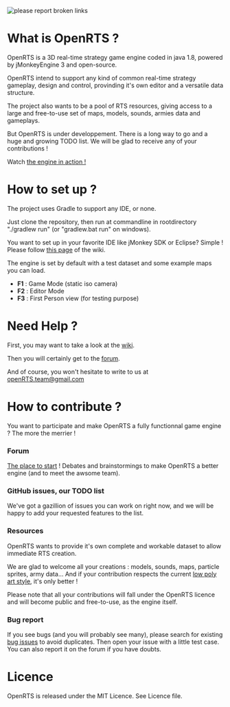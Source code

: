 ![please report broken links](http://s12.postimg.org/uvml3cmvx/code118.png)

# What is OpenRTS ?
OpenRTS is a 3D real-time strategy game engine coded in java 1.8, powered by jMonkeyEngine 3 and open-source.

OpenRTS intend to support any kind of common real-time strategy gameplay, design and control, provinding it's own editor and a versatile data structure.

The project also wants to be a pool of RTS resources, giving access to a large and free-to-use set of maps, models, sounds, armies data and gameplays.

But OpenRTS is under developpement. There is a long way to go and a huge and growing TODO list. We will be glad to receive any of your contributions !

Watch <a href="https://www.youtube.com/watch?v=XjYJWFQFIVE" target="_blank">the engine in action !</a>

# How to set up ?
The project uses Gradle to support any IDE, or none.

Just clone the repository, then run at commandline in rootdirectory "./gradlew run" (or "gradlew.bat run" on windows).

You want to set up in your favorite IDE like jMonkey SDK or Eclipse? Simple ! Please follow <a href="https://github.com/methusalah/OpenRTS/wiki/Set-up-the-project-with-your-favorite-IDE-(Eclipse,-Netbeans,-etc.)" target="_blank">this page</a> of the wiki.

The engine is set by default with a test dataset and some example maps you can load.

- **F1** : Game Mode (static iso camera)
- **F2** : Editor Mode
- **F3** : First Person view (for testing purpose)

# Need Help ?
First, you may want to take a look at the <a href="https://github.com/methusalah/OpenRTS/wiki" target="_blank">wiki</a>.

Then you will certainly get to the <a href="http://hub.jmonkeyengine.org/c/user-code-projects/openrts" target="_blank">forum</a>.

And of course, you won't hesitate to write to us at openRTS.team@gmail.com

# How to contribute ?
You want to participate and make OpenRTS a fully functionnal game engine ? The more the merrier !

### Forum
<a href="http://hub.jmonkeyengine.org/c/user-code-projects/openrts" target="_blank">The place to start</a> ! Debates and brainstormings to make OpenRTS a better engine (and to meet the awsome team).

### GitHub issues, our TODO list
We've got a gazillion of issues you can work on right now, and we will be happy to add your requested features to the list. 

### Resources
OpenRTS wants to provide it's own complete and workable dataset to allow immediate RTS creation.

We are glad to welcome all your creations : models, sounds, maps, particle sprites, army data... And if your contribution respects the current <a href="https://pinterest.com/search/pins/?q=low%20poly" target="_blank">low poly art style</a>, it's only better !

Please note that all your contributions will fall under the OpenRTS licence and will become public and free-to-use, as the engine itself.

### Bug report
If you see bugs (and you will probably see many), please search for existing <a href="https://github.com/methusalah/OpenRTS/issues?q=is%3Aopen+is%3Aissue+label%3Abug" target="_blank">bug issues</a> to avoid duplicates. Then open your issue with a little test case. You can also report it on the forum if you have doubts.

# Licence
OpenRTS is released under the MIT Licence. See Licence file.

